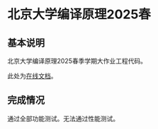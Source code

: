 # 北京大学编译原理2025春

## 基本说明

北京大学编译原理2025春季学期大作业工程代码。

此处为[在线文档](https://pku-minic.github.io/online-doc/)。

## 完成情况

通过全部功能测试。无法通过性能测试。